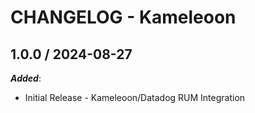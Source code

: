 # CHANGELOG - Kameleoon

## 1.0.0 / 2024-08-27

***Added***:

* Initial Release - Kameleoon/Datadog RUM Integration
